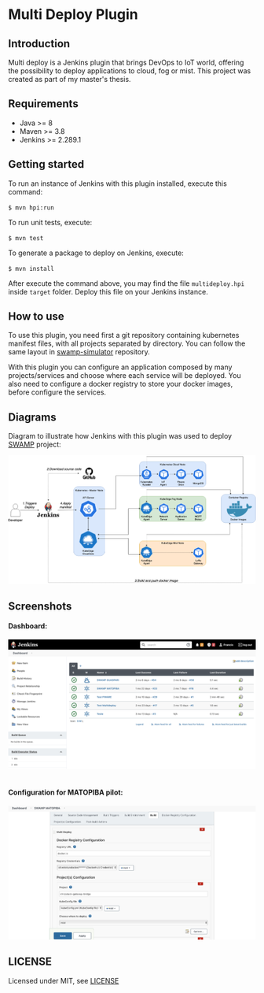 # Multi Deploy Plugin

## Introduction

Multi deploy is a Jenkins plugin that brings DevOps to IoT world, offering the
possibility to deploy applications to cloud, fog or mist. This project was created as part of my master's thesis.

## Requirements

- Java >= 8
- Maven >= 3.8
- Jenkins >= 2.289.1

## Getting started

To run an instance of Jenkins with this plugin installed, execute this command:

``
$ mvn hpi:run 
``

To run unit tests, execute:

``
$ mvn test 
``

To generate a package to deploy on Jenkins, execute:

``
$ mvn install
``

After execute the command above, you may find the file `multideploy.hpi` inside `target` folder. 
Deploy this file on your Jenkins instance.

## How to use

To use this plugin, you need first a git repository containing kubernetes manifest files, with all projects separated by directory. You can follow 
the same layout in [swamp-simulator](https://github.com/Oliveirakun/swamp-simulator-manifests) repository.

With this plugin you can configure an application composed by many projects/services and choose where each service will be deployed.
You also need to configure a docker registry to store your docker images, before configure the services.

## Diagrams

Diagram to illustrate how Jenkins with this plugin was used to deploy [SWAMP](http://swamp-project.org) project:

![SWAMP](doc/images/devops-flow.png)

## Screenshots

#### Dashboard:

![Dashboard](doc/images/jenkins-dashboard.png)
<br/> <br/>

#### Configuration for MATOPIBA pilot:

![MATOPIBA Configuration](doc/images/jenkins-matopiba-1.png)


## LICENSE

Licensed under MIT, see [LICENSE](LICENSE.md)

